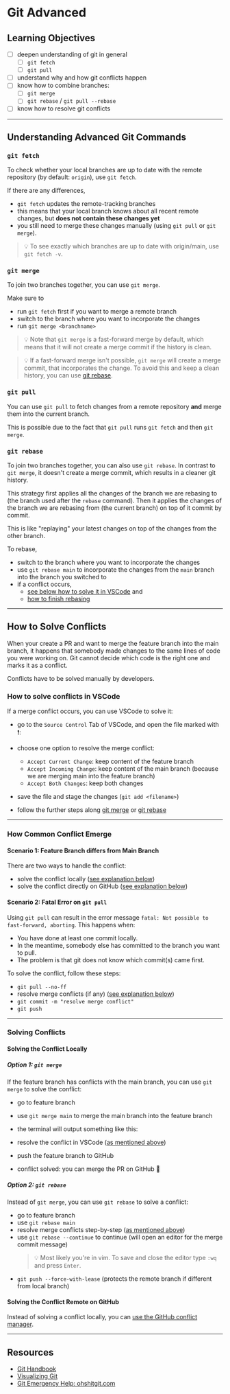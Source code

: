 # Git Advanced

## Learning Objectives

-   [ ] deepen understanding of git in general
    -   [ ] `git fetch`
    -   [ ] `git pull`
-   [ ] understand why and how git conflicts happen
-   [ ] know how to combine branches:
    -   [ ] `git merge`
    -   [ ] `git rebase` / `git pull --rebase`
-   [ ] know how to resolve git conflicts

---

## Understanding Advanced Git Commands

### `git fetch`

To check whether your local branches are up to date with the remote repository (by default:
`origin`), use `git fetch`.

If there are any differences,

-   `git fetch` updates the remote-tracking branches
-   this means that your local branch knows about all recent remote changes, but **does not contain
    these changes yet**
-   you still need to merge these changes manually (using `git pull` or `git merge`).

> 💡 To see exactly which branches are up to date with origin/main, use `git fetch -v`.

### `git merge`

To join two branches together, you can use `git merge`.

Make sure to

-   run `git fetch` first if you want to merge a remote branch
-   switch to the branch where you want to incorporate the changes
-   run `git merge <branchname>`

> 💡 Note that `git merge` is a fast-forward merge by default, which means that it will not create a
> merge commit if the history is clean.

> 💡 If a fast-forward merge isn't possible, `git merge` will create a merge commit, that
> incorporates the change. To avoid this and keep a clean history, you can use
> [git rebase](git-advanced.md#git-rebase).

### `git pull`

You can use `git pull` to fetch changes from a remote repository **and** merge them into the current
branch.

This is possible due to the fact that `git pull` runs `git fetch` and then `git merge`.

### `git rebase`

To join two branches together, you can also use `git rebase`. In contrast to `git merge`, it doesn't
create a merge commit, which results in a cleaner git history.

This strategy first applies all the changes of the branch we are rebasing to (the branch used after
the `rebase` command). Then it applies the changes of the branch we are rebasing from (the current
branch) on top of it commit by commit.

This is like "replaying" your latest changes on top of the changes from the other branch.

To rebase,

-   switch to the branch where you want to incorporate the changes
-   use `git rebase main` to incorporate the changes from the `main` branch into the branch you
    switched to
-   if a conflict occurs,
    -   [see below how to solve it in VSCode](git-advanced.md#how-to-solve-conflicts-in-vscode) and
    -   [how to finish rebasing](git-advanced.md#option-2-git-rebase)

---

## How to Solve Conflicts

When your create a PR and want to merge the feature branch into the main branch, it happens that
somebody made changes to the same lines of code you were working on. Git cannot decide which code is
the right one and marks it as a conflict.

Conflicts have to be solved manually by developers.

### How to solve conflicts in VSCode

If a merge conflict occurs, you can use VSCode to solve it:

-   go to the `Source Control` Tab of VSCode, and open the file marked with ❗️:

-   choose one option to resolve the merge conflict:
    -   `Accept Current Change`: keep content of the feature branch
    -   `Accept Incoming Change`: keep content of the main branch (because we are merging main into the
        feature branch)
    -   `Accept Both Changes`: keep both changes
-   save the file and stage the changes (`git add <filename>`)
-   follow the further steps along [git merge](git-advanced.md#option-1-git-merge) or
    [git rebase](git-advanced.md#option-2-git-rebase)

---

### How Common Conflict Emerge

#### Scenario 1: Feature Branch differs from Main Branch

There are two ways to handle the conflict:

-   solve the conflict locally ([see explanation below](git-advanced.md#solving-the-conflict-locally))
-   solve the conflict directly on GitHub
    ([see explanation below](git-advanced.md#solving-the-conflict-remote-on-github))

#### Scenario 2: Fatal Error on `git pull`

Using `git pull` can result in the error message `fatal: Not possible to fast-forward, aborting`.
This happens when:

-   You have done at least one commit locally.
-   In the meantime, somebody else has committed to the branch you want to pull.
-   The problem is that git does not know which commit(s) came first.

To solve the conflict, follow these steps:

-   `git pull --no-ff`
-   resolve merge conflicts (if any)
    ([see explanation below](git-advanced.md#how-to-solve-conflicts-in-vscode))
-   `git commit -m "resolve merge conflict"`
-   `git push`

---

### Solving Conflicts

#### Solving the Conflict Locally

##### Option 1: `git merge`

If the feature branch has conflicts with the main branch, you can use `git merge` to solve the
conflict:

-   go to feature branch
-   use `git merge main` to merge the main branch into the feature branch
-   the terminal will output something like this:

-   resolve the conflict in VSCode
    ([as mentioned above](git-advanced.md#how-to-solve-conflicts-in-vscode))
-   push the feature branch to GitHub
-   conflict solved: you can merge the PR on GitHub 🎉

##### Option 2: `git rebase`

Instead of `git merge`, you can use `git rebase` to solve a conflict:

-   go to feature branch
-   use `git rebase main`
-   resolve merge conflicts step-by-step
    ([as mentioned above](git-advanced.md#how-to-solve-conflicts-in-vscode))
-   use `git rebase --continue` to continue (will open an editor for the merge commit message)
    > 💡 Most likely you're in vim. To save and close the editor type `:wq` and press `Enter`.
-   `git push --force-with-lease` (protects the remote branch if different from local branch)

#### Solving the Conflict Remote on GitHub

Instead of solving a conflict locally, you can
[use the GitHub conflict manager](https://docs.github.com/en/pull-requests/collaborating-with-pull-requests/addressing-merge-conflicts/resolving-a-merge-conflict-on-github).

---

## Resources

-   [Git Handbook](https://www.git-scm.com/docs)
-   [Visualizing Git](https://git-school.github.io/visualizing-git/#upstream-changes)
-   [Git Emergency Help: ohshitgit.com](https://ohshitgit.com/)
